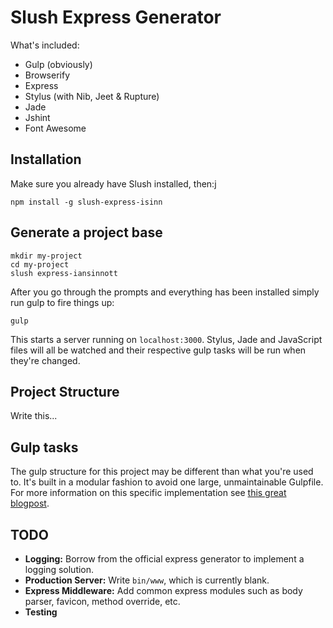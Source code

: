 # Slush Express Generator

What's included:

* Gulp (obviously)
* Browserify
* Express
* Stylus (with Nib, Jeet & Rupture)
* Jade
* Jshint
* Font Awesome

## Installation

Make sure you already have Slush installed, then:j

```
npm install -g slush-express-isinn
```

## Generate a project base

```
mkdir my-project
cd my-project
slush express-iansinnott
```

After you go through the prompts and everything has been installed simply run gulp to fire things up:

```
gulp
```

This starts a server running on `localhost:3000`. Stylus, Jade and JavaScript files will all be watched and their respective gulp tasks will be run when they're changed.

## Project Structure

Write this...

## Gulp tasks

The gulp structure for this project may be different than what you're used to. It's built in a modular fashion to avoid one large, unmaintainable Gulpfile. For more information on this specific implementation see [this great blogpost][blogpost].

[blogpost]: http://viget.com/extend/gulp-browserify-starter-faq

## TODO

* **Logging:** Borrow from the official express generator to implement a logging solution.
* **Production Server:** Write `bin/www`, which is currently blank.
* **Express Middleware:** Add common express modules such as body parser, favicon, method override, etc.
* **Testing**
